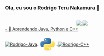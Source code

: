 ### Ola, eu sou o Rodrigo Teru Nakamura 👋<br>
<br>
<div align="center">
  <a href="https://github.com/Rodrigo-Teru">
  <img height="180em" src="https://github-readme-stats.vercel.app/api?username=Rodrigo-Teru&show_icons=true&theme=github_dark&include_all_commits=true&count_private=true"/>
  <img height="180em" src="https://github-readme-stats.vercel.app/api/top-langs/?username=Rodrigo-Teru&layout=compact&langs_count=7&theme=github_dark"/>
</div>
- 🌱 Aprendendo Java, Python e C++
  
<div style="display: inline_block"><br>
  <img align="center" alt="Rodrigo-Java" height="50" width="60" src="https://cdn.jsdelivr.net/gh/devicons/devicon/icons/java/java-original-wordmark.svg">
  <img align="center" alt="Rodrigo-Python" height="50" width="60" src="https://raw.githubusercontent.com/devicons/devicon/master/icons/python/python-original.svg">
  <img align="center" alt="Rodrigo-C++" height="50" width="60" src="https://cdn.jsdelivr.net/gh/devicons/devicon/icons/cplusplus/cplusplus-original.svg">
</div>
  
  
<!--
**Rodrigo-Teru/Rodrigo-Teru** is a ✨ _special_ ✨ repository because its `README.md` (this file) appears on your GitHub profile.

Here are some ideas to get you started:

- 🔭 I’m currently working on ...
- 🌱 I’m currently learning ...
- 👯 I’m looking to collaborate on ...
- 🤔 I’m looking for help with ...
- 💬 Ask me about ...
- 📫 How to reach me: ...
- 😄 Pronouns: ...
- ⚡ Fun fact: ...
-->
